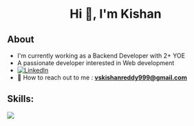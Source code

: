 <h1 align="center">Hi 👋, I'm Kishan</h1>


## **About**

- I'm currently working as a Backend Developer with 2+ YOE
- A passionate developer interested in Web development
- [![LinkedIn](https://img.shields.io/static/v1.svg?label=connect&message=@vskishan&color=grey&logo=linkedin&style=flat&logoColor=white&colorA=blue)](https://www.linkedin.com/in/vskishan/)
- 📧 How to reach out to me : **vskishanreddy999@gmail.com**

## **Skills:**

<p align="left">
  <a href="https://skillicons.dev">
    <img src="https://skillicons.dev/icons?i=java,spring,,postgresql" />
  </a>
</p>







